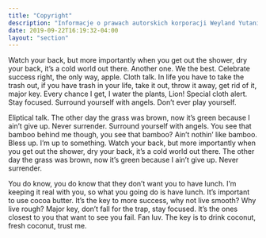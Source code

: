 ```yaml
---
title: "Copyright"
description: "Informacje o prawach autorskich korporacji Weyland Yutani."
date: 2019-09-22T16:19:32-04:00
layout: "section"
---
```


 Watch your back, but more importantly when you get out the shower, dry your back, it’s a cold world out there. Another one. We the best. Celebrate success right, the only way, apple. Cloth talk. In life you have to take the trash out, if you have trash in your life, take it out, throw it away, get rid of it, major key. Every chance I get, I water the plants, Lion! Special cloth alert. Stay focused. Surround yourself with angels. Don’t ever play yourself.

Eliptical talk. The other day the grass was brown, now it’s green because I ain’t give up. Never surrender. Surround yourself with angels. You see that bamboo behind me though, you see that bamboo? Ain’t nothin’ like bamboo. Bless up. I’m up to something. Watch your back, but more importantly when you get out the shower, dry your back, it’s a cold world out there. The other day the grass was brown, now it’s green because I ain’t give up. Never surrender.

You do know, you do know that they don’t want you to have lunch. I’m keeping it real with you, so what you going do is have lunch. It’s important to use cocoa butter. It’s the key to more success, why not live smooth? Why live rough? Major key, don’t fall for the trap, stay focused. It’s the ones closest to you that want to see you fail. Fan luv. The key is to drink coconut, fresh coconut, trust me.
